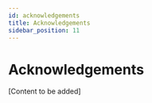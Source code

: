 ```yaml
---
id: acknowledgements
title: Acknowledgements
sidebar_position: 11
---
```


# Acknowledgements

[Content to be added]
